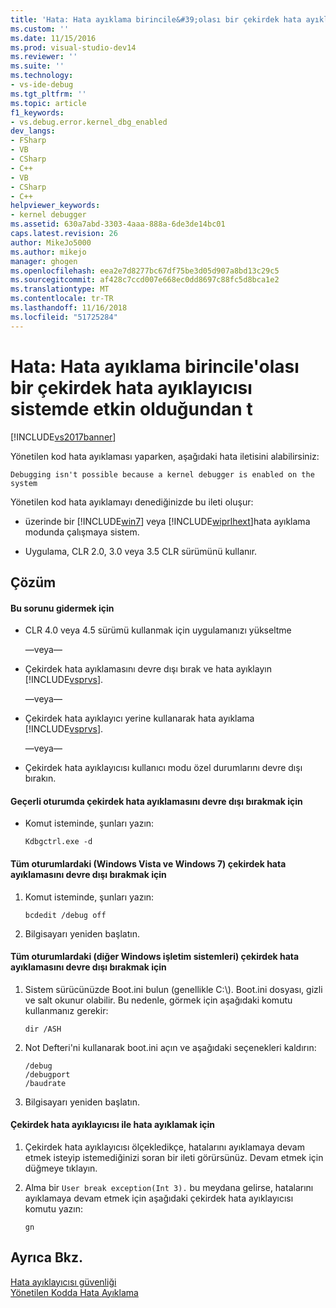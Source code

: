 ```yaml
---
title: 'Hata: Hata ayıklama birincile&#39;olası bir çekirdek hata ayıklayıcısı sistemde etkin olduğundan t | Microsoft Docs'
ms.custom: ''
ms.date: 11/15/2016
ms.prod: visual-studio-dev14
ms.reviewer: ''
ms.suite: ''
ms.technology:
- vs-ide-debug
ms.tgt_pltfrm: ''
ms.topic: article
f1_keywords:
- vs.debug.error.kernel_dbg_enabled
dev_langs:
- FSharp
- VB
- CSharp
- C++
- VB
- CSharp
- C++
helpviewer_keywords:
- kernel debugger
ms.assetid: 630a7abd-3303-4aaa-888a-6de3de14bc01
caps.latest.revision: 26
author: MikeJo5000
ms.author: mikejo
manager: ghogen
ms.openlocfilehash: eea2e7d8277bc67df75be3d05d907a8bd13c29c5
ms.sourcegitcommit: af428c7ccd007e668ec0dd8697c88fc5d8bca1e2
ms.translationtype: MT
ms.contentlocale: tr-TR
ms.lasthandoff: 11/16/2018
ms.locfileid: "51725284"
---
```

# <a name="error-debugging-isn39t-possible-because-a-kernel-debugger-is-enabled-on-the-system"></a>Hata: Hata ayıklama birincile&#39;olası bir çekirdek hata ayıklayıcısı sistemde etkin olduğundan t
[!INCLUDE[vs2017banner](../includes/vs2017banner.md)]

Yönetilen kod hata ayıklaması yaparken, aşağıdaki hata iletisini alabilirsiniz:  
  
```  
Debugging isn't possible because a kernel debugger is enabled on the system  
```  
  
 Yönetilen kod hata ayıklamayı denediğinizde bu ileti oluşur:  
  
-   üzerinde bir [!INCLUDE[win7](../includes/win7-md.md)] veya [!INCLUDE[wiprlhext](../includes/wiprlhext-md.md)]hata ayıklama modunda çalışmaya sistem.  
  
-   Uygulama, CLR 2.0, 3.0 veya 3.5 CLR sürümünü kullanır.  
  
## <a name="solution"></a>Çözüm  
  
#### <a name="to-fix-this-problem"></a>Bu sorunu gidermek için  
  
-   CLR 4.0 veya 4.5 sürümü kullanmak için uygulamanızı yükseltme  
  
     —veya—  
  
-   Çekirdek hata ayıklamasını devre dışı bırak ve hata ayıklayın [!INCLUDE[vsprvs](../includes/vsprvs-md.md)].  
  
     —veya—  
  
-   Çekirdek hata ayıklayıcı yerine kullanarak hata ayıklama [!INCLUDE[vsprvs](../includes/vsprvs-md.md)].  
  
     —veya—  
  
-   Çekirdek hata ayıklayıcısı kullanıcı modu özel durumlarını devre dışı bırakın.  
  
#### <a name="to-disable-kernel-debugging-in-the-current-session"></a>Geçerli oturumda çekirdek hata ayıklamasını devre dışı bırakmak için  
  
-   Komut isteminde, şunları yazın:  
  
    ```  
    Kdbgctrl.exe -d  
    ```  
  
#### <a name="to-disable-kernel-debugging-for-all-sessions-windows-vista-and-windows-7"></a>Tüm oturumlardaki (Windows Vista ve Windows 7) çekirdek hata ayıklamasını devre dışı bırakmak için  
  
1.  Komut isteminde, şunları yazın:  
  
    ```  
    bcdedit /debug off   
    ```  
  
2.  Bilgisayarı yeniden başlatın.  
  
#### <a name="to-disable-kernel-debugging-for-all-sessions-other-windows-operating-systems"></a>Tüm oturumlardaki (diğer Windows işletim sistemleri) çekirdek hata ayıklamasını devre dışı bırakmak için  
  
1.  Sistem sürücünüzde Boot.ini bulun (genellikle C:\\). Boot.ini dosyası, gizli ve salt okunur olabilir. Bu nedenle, görmek için aşağıdaki komutu kullanmanız gerekir:  
  
    ```  
    dir /ASH  
    ```  
  
2.  Not Defteri'ni kullanarak boot.ini açın ve aşağıdaki seçenekleri kaldırın:  
  
    ```  
    /debug  
    /debugport  
    /baudrate  
    ```  
  
3.  Bilgisayarı yeniden başlatın.  
  
#### <a name="to-debug-with-the-kernel-debugger"></a>Çekirdek hata ayıklayıcısı ile hata ayıklamak için  
  
1.  Çekirdek hata ayıklayıcısı ölçekledikçe, hatalarını ayıklamaya devam etmek isteyip istemediğinizi soran bir ileti görürsünüz. Devam etmek için düğmeye tıklayın.  
  
2.  Alma bir `User break exception(Int 3).` bu meydana gelirse, hatalarını ayıklamaya devam etmek için aşağıdaki çekirdek hata ayıklayıcısı komutu yazın:  
  
     `gn`  
  
## <a name="see-also"></a>Ayrıca Bkz.  
 [Hata ayıklayıcısı güvenliği](../debugger/debugger-security.md)   
 [Yönetilen Kodda Hata Ayıklama](../debugger/debugging-managed-code.md)



